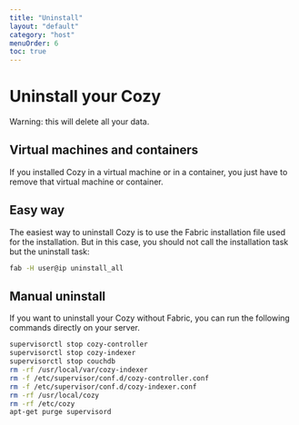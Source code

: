 ```yaml
---
title: "Uninstall"
layout: "default"
category: "host"
menuOrder: 6
toc: true
---
```


# Uninstall your Cozy
Warning: this will delete all your data.

## Virtual machines and containers

If you installed Cozy in a virtual machine or in a container, you just have
to remove that virtual machine or container.


## Easy way

The easiest way to uninstall Cozy is to use the Fabric installation file used for the installation. But in this case, you should not call the installation task but the uninstall task:

```bash
fab -H user@ip uninstall_all
```

## Manual uninstall

If you want to uninstall your Cozy without Fabric, you can run the following
commands directly on your server.

```bash
supervisorctl stop cozy-controller
supervisorctl stop cozy-indexer
supervisorctl stop couchdb
rm -rf /usr/local/var/cozy-indexer
rm -f /etc/supervisor/conf.d/cozy-controller.conf
rm -f /etc/supervisor/conf.d/cozy-indexer.conf
rm -rf /usr/local/cozy
rm -rf /etc/cozy
apt-get purge supervisord
```
